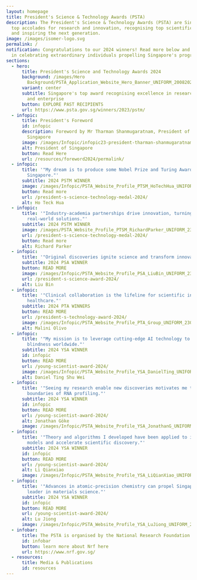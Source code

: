 ```yaml
---
layout: homepage
title: President's Science & Technology Awards (PSTA)
description: The President's Science & Technology Awards (PSTA) are Singapore's
  top accolades for research and innovation, recognising top scientific talent
  and inspiring the next generation.
image: /images/isomer-logo.svg
permalink: /
notification: Congratulations to our 2024 winners! Read more below and join us
  in celebrating extraordinary individuals propelling Singapore's progress.
sections:
  - hero:
      title: President's Science and Technology Awards 2024
      background: /images/Hero
        Background/PSTA_Application_Website_Hero_Banner_UNIFORM_20082024_2__1_.png
      variant: center
      subtitle: Singapore's top award recognising excellence in research, innovation
        and enterprise
      button: EXPLORE PAST RECIPIENTS
      url: https://www.psta.gov.sg/winners/2023/pstm/
  - infopic:
      title: President's Foreword
      id: infopic
      description: Foreword by Mr Tharman Shanmugaratnam, President of The Republic of
        Singapore
      image: /images/Infopic/infopic23-president-tharman-shanmugaratnam.png
      alt: President of Singapore
      button: Read Here
      url: /resources/foreword2024/permalink/
  - infopic:
      title: '"My dream is to produce some Nobel Prize and Turing Award winners for
        Singapore."'
      subtitle: 2024 PSTM WINNER
      image: /images/Infopic/PSTA_Website_Profile_PTSM_HoTechHua_UNIFORM_23092024.png
      button: Read more
      url: /president-s-science-technology-medal-2024/
      alt: Ho Teck Hua
  - infopic:
      title: '"Industry-academia partnerships drive innovation, turning research into
        real-world solutions."'
      subtitle: 2024 PSTM WINNER
      image: /images/PSTA_Website_Profile_PTSM_RichardParker_UNIFORM_23092024__1_.png
      url: /president-s-science-technology-medal-2024/
      button: Read more
      alt: Richard Parker
  - infopic:
      title: '"Original discoveries ignite science and transform innovation."'
      subtitle: 2024 PSA WINNER
      button: READ MORE
      image: /images/Infopic/PSTA_Website_Profile_PSA_LiuBin_UNIFORM_23092024.png
      url: /president-s-science-award-2024/
      alt: Liu Bin
  - infopic:
      title: '"Clinical collaboration is the lifeline for scientific innovation in
        healthcare."'
      subtitle: 2024 PTA WINNERS
      button: READ MORE
      url: /president-s-technology-award-2024/
      image: /images/Infopic/PSTA_Website_Profile_PTA_Group_UNIFORM_23092024.png
      alt: Malini Olivo
  - infopic:
      title: '"My mission is to leverage cutting-edge AI technology to prevent
        blindness worldwide."'
      subtitle: 2024 YSA WINNER
      id: infopic
      button: READ MORE
      url: /young-scientist-award-2024/
      image: /images/Infopic/PSTA_Website_Profile_YSA_DanielTing_UNIFORM_23092024.png
      alt: Daniel Ting Shu Wei
  - infopic:
      title: '"Seeing my research enable new discoveries motivates me to push the
        boundaries of RNA profiling."'
      subtitle: 2024 YSA WINNER
      id: infopic
      button: READ MORE
      url: /young-scientist-award-2024/
      alt: Jonathan Göke
      image: /images/Infopic/PSTA_Website_Profile_YSA_JonathanG_UNIFORM_23092024.png
  - infopic:
      title: '"Theory and algorithms I developed have been applied to improve AI
        models and accelerate scientific discovery."'
      subtitle: 2024 YSA WINNER
      id: infopic
      button: READ MORE
      url: /young-scientist-award-2024/
      alt: Li Qianxiao
      image: /images/Infopic/PSTA_Website_Profile_YSA_LiQianXiao_UNIFORM_23092024.png
  - infopic:
      title: '"Advances in atomic-precision chemistry can propel Singapore to be a
        leader in materials science."'
      subtitle: 2024 YSA WINNER
      id: infopic
      button: READ MORE
      url: /young-scientist-award-2024/
      alt: Lu Jiong
      image: /images/Infopic/PSTA_Website_Profile_YSA_LuJiong_UNIFORM_23092024.png
  - infobar:
      title: The PSTA is organised by the National Research Foundation
      id: infobar
      button: learn more about Nrf here
      url: https://www.nrf.gov.sg/
  - resources:
      title: Media & Publications
      id: resources
---
```

